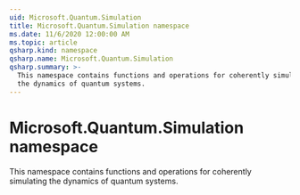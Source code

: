 ```yaml
---
uid: Microsoft.Quantum.Simulation
title: Microsoft.Quantum.Simulation namespace
ms.date: 11/6/2020 12:00:00 AM
ms.topic: article
qsharp.kind: namespace
qsharp.name: Microsoft.Quantum.Simulation
qsharp.summary: >-
  This namespace contains functions and operations for coherently simulating
  the dynamics of quantum systems.
---
```


# Microsoft.Quantum.Simulation namespace

This namespace contains functions and operations for coherently simulatingthe dynamics of quantum systems.

